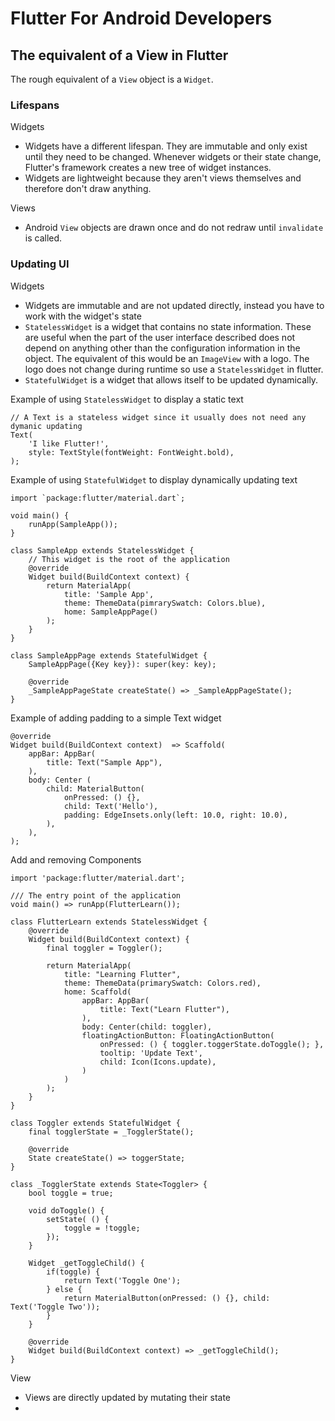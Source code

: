 # Flutter For Android Developers

## The equivalent of a View in Flutter
The rough equivalent of a `View` object is a `Widget`.

### Lifespans
Widgets
- Widgets have a different lifespan. They are immutable and only exist until they need to be changed. Whenever widgets or their state change, Flutter's framework creates a new tree of widget instances. 
- Widgets are lightweight because they aren't views themselves and therefore don't draw anything.
  
Views
- Android `View` objects are drawn once and do not redraw until `invalidate` is called.

### Updating UI
Widgets
- Widgets are immutable and are not updated directly, instead you have to work with the widget's state
- `StatelessWidget` is a widget that contains no state information. These are useful when the part of the user interface described does not depend on anything other than the configuration information in the object. The equivalent of this would be an `ImageView` with a logo. The logo does not change during runtime so use a `StatelessWidget` in flutter.
- `StatefulWidget` is a widget that allows itself to be updated dynamically.

Example of using `StatelessWidget` to display a static text
```
// A Text is a stateless widget since it usually does not need any dymanic updating
Text(
    'I like Flutter!',
    style: TextStyle(fontWeight: FontWeight.bold),
);
```

Example of using `StatefulWidget` to display dynamically updating text
```
import `package:flutter/material.dart`;

void main() {
    runApp(SampleApp());
}

class SampleApp extends StatelessWidget {
    // This widget is the root of the application
    @override
    Widget build(BuildContext context) {
        return MaterialApp(
            title: 'Sample App',
            theme: ThemeData(pimrarySwatch: Colors.blue),
            home: SampleAppPage()
        );
    }
}

class SampleAppPage extends StatefulWidget {
    SampleAppPage({Key key}): super(key: key);

    @override
    _SampleAppPageState createState() => _SampleAppPageState();
}
```

Example of adding padding to a simple Text widget
```
@override
Widget build(BuildContext context)  => Scaffold(
    appBar: AppBar(
        title: Text("Sample App"),
    ),
    body: Center (
        child: MaterialButton(
            onPressed: () {},
            child: Text('Hello'),
            padding: EdgeInsets.only(left: 10.0, right: 10.0),
        ),
    ),
);
```
Add and removing Components
```
import 'package:flutter/material.dart';

/// The entry point of the application
void main() => runApp(FlutterLearn());

class FlutterLearn extends StatelessWidget {
    @override
    Widget build(BuildContext context) { 
        final toggler = Toggler();

        return MaterialApp(
            title: "Learning Flutter",
            theme: ThemeData(primarySwatch: Colors.red),
            home: Scaffold(
                appBar: AppBar(
                    title: Text("Learn Flutter"),
                ),
                body: Center(child: toggler),
                floatingActionButton: FloatingActionButton(
                    onPressed: () { toggler.toggerState.doToggle(); },
                    tooltip: 'Update Text',
                    child: Icon(Icons.update),
                )
            )
        );
    }
}

class Toggler extends StatefulWidget {
    final togglerState = _TogglerState();

    @override
    State createState() => toggerState;
}

class _TogglerState extends State<Toggler> {
    bool toggle = true;

    void doToggle() {
        setState( () {
            toggle = !toggle;
        });
    }

    Widget _getToggleChild() {
        if(toggle) {
            return Text('Toggle One');
        } else {
            return MaterialButton(onPressed: () {}, child: Text('Toggle Two'));
        }
    }

    @override
    Widget build(BuildContext context) => _getToggleChild();
}
```
View
- Views are directly updated by mutating their state
- 